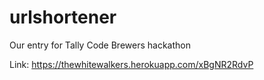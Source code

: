 # urlshortener
Our entry for Tally Code Brewers hackathon

Link: https://thewhitewalkers.herokuapp.com/xBgNR2RdvP
